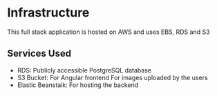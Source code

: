 # Infrastructure

This full stack application is hosted on AWS and uses EBS, RDS and S3

## Services Used

- RDS:
  Publicly accessible PostgreSQL database
- S3 Bucket:
  For Angular frontend
  For images uploaded by the users
- Elastic Beanstalk:
  For hosting the backend
